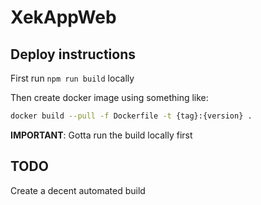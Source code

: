 # XekAppWeb

## Deploy instructions
First run `npm run build` locally

Then create docker image using something like:
```sh
docker build --pull -f Dockerfile -t {tag}:{version} .
```

**IMPORTANT**: Gotta run the build locally first

## TODO
Create a decent automated build
